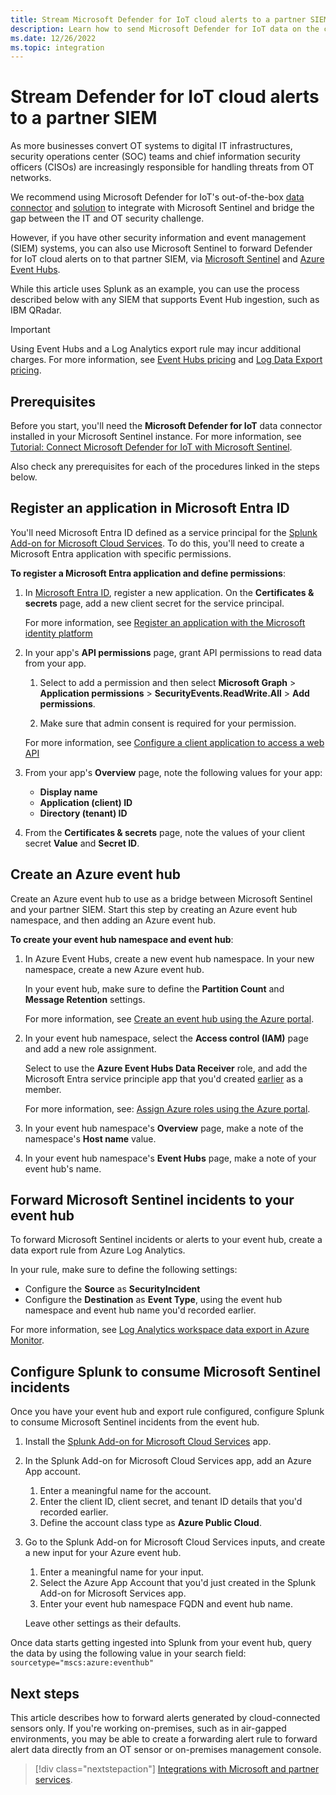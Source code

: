```yaml
---
title: Stream Microsoft Defender for IoT cloud alerts to a partner SIEM - Microsoft Defender for IoT
description: Learn how to send Microsoft Defender for IoT data on the cloud to a partner SIEM via Microsoft Sentinel and Azure Event Hubs, using Splunk as an example.
ms.date: 12/26/2022
ms.topic: integration
---
```


# Stream Defender for IoT cloud alerts to a partner SIEM

As more businesses convert OT systems to digital IT infrastructures, security operations center (SOC) teams and chief information security officers (CISOs) are increasingly responsible for handling threats from OT networks.

We recommend using Microsoft Defender for IoT's out-of-the-box [data connector](../iot-solution.md) and [solution](../iot-advanced-threat-monitoring.md) to integrate with Microsoft Sentinel and bridge the gap between the IT and OT security challenge.

However, if you have other security information and event management (SIEM) systems, you can also use Microsoft Sentinel to forward Defender for IoT cloud alerts on to that partner SIEM, via [Microsoft Sentinel](../../../sentinel/index.yml) and [Azure Event Hubs](../../../event-hubs/index.yml).

While this article uses Splunk as an example, you can use the process described below with any SIEM that supports Event Hub ingestion, such as IBM QRadar.

> [!IMPORTANT]
> Using Event Hubs and a Log Analytics export rule may incur additional charges. For more information, see [Event Hubs pricing](https://azure.microsoft.com/pricing/details/event-hubs/) and [Log Data Export pricing](https://azure.microsoft.com/pricing/details/monitor/).

## Prerequisites

Before you start, you'll need the **Microsoft Defender for IoT** data connector installed in your Microsoft Sentinel instance. For more information, see [Tutorial: Connect Microsoft Defender for IoT with Microsoft Sentinel](../iot-solution.md).

Also check any prerequisites for each of the procedures linked in the steps below.

<a name='register-an-application-in-azure-active-directory'></a>

## Register an application in Microsoft Entra ID

You'll need Microsoft Entra ID defined as a service principal for the [Splunk Add-on for Microsoft Cloud Services](https://splunkbase.splunk.com/app/3110/). To do this, you'll need to create a Microsoft Entra application with specific permissions.

**To register a Microsoft Entra application and define permissions**:

1. In [Microsoft Entra ID](../../../active-directory/index.yml), register a new application. On the **Certificates & secrets** page, add a new client secret for the service principal.

    For more information, see [Register an application with the Microsoft identity platform](../../../active-directory/develop/quickstart-register-app.md)

1. In your app's **API permissions** page, grant API permissions to read data from your app.

    1. Select to add a permission and then select **Microsoft Graph** > **Application permissions** > **SecurityEvents.ReadWrite.All** > **Add permissions**.

    1. Make sure that admin consent is required for your permission.

    For more information, see [Configure a client application to access a web API](../../../active-directory/develop/quickstart-configure-app-access-web-apis.md#add-permissions-to-access-your-web-api)

1. From your app's **Overview** page, note the following values for your app:

    - **Display name**
    - **Application (client) ID**
    - **Directory (tenant) ID**

1. From the **Certificates & secrets** page, note the values of your client secret **Value** and **Secret ID**.

## Create an Azure event hub

Create an Azure event hub to use as a bridge between Microsoft Sentinel and your partner SIEM. Start this step by creating an Azure event hub namespace, and then adding an Azure event hub.

**To create your event hub namespace and event hub**:

1. In Azure Event Hubs, create a new event hub namespace. In your new namespace, create a new Azure event hub.

    In your event hub, make sure to define the **Partition Count** and **Message Retention** settings.

    For more information, see [Create an event hub using the Azure portal](../../../event-hubs/event-hubs-create.md).

1. In your event hub namespace, select the **Access control (IAM)** page and add a new role assignment.

    Select to use the **Azure Event Hubs Data Receiver** role, and add the Microsoft Entra service principle app that you'd created [earlier](#register-an-application-in-azure-active-directory) as a member.

    For more information, see: [Assign Azure roles using the Azure portal](../../../role-based-access-control/role-assignments-portal.yml).

1. In your event hub namespace's **Overview** page, make a note of the namespace's **Host name** value.

1. In your event hub namespace's **Event Hubs** page, make a note of your event hub's name.

## Forward Microsoft Sentinel incidents to your event hub

To forward Microsoft Sentinel incidents or alerts to your event hub, create a data export rule from Azure Log Analytics.

In your rule, make sure to define the following settings:

- Configure the **Source** as **SecurityIncident**
- Configure the **Destination** as **Event Type**, using the event hub namespace and event hub name you'd recorded earlier.

For more information, see [Log Analytics workspace data export in Azure Monitor](../../../azure-monitor/logs/logs-data-export.md?tabs=portal#create-or-update-a-data-export-rule).

## Configure Splunk to consume Microsoft Sentinel incidents

Once you have your event hub and export rule configured, configure Splunk to consume Microsoft Sentinel incidents from the event hub.

1. Install the [Splunk Add-on for Microsoft Cloud Services](https://splunkbase.splunk.com/app/3110/) app.

1. In the Splunk Add-on for Microsoft Cloud Services app, add an Azure App account.

    1. Enter a meaningful name for the account.
    1. Enter the client ID, client secret, and tenant ID details that you'd recorded earlier.
    1. Define the account class type as **Azure Public Cloud**.

1. Go to the Splunk Add-on for Microsoft Cloud Services inputs, and create a new input for your Azure event hub.

    1. Enter a meaningful name for your input.
    1. Select the Azure App Account that you'd just created in the Splunk Add-on for Microsoft Services app.
    1. Enter your event hub namespace FQDN and event hub name.

    Leave other settings as their defaults.

Once data starts getting ingested into Splunk from your event hub, query the data by using the following value in your search field: `sourcetype="mscs:azure:eventhub"`

## Next steps

This article describes how to forward alerts generated by cloud-connected sensors only. If you're working on-premises, such as in air-gapped environments, you may be able to create a forwarding alert rule to forward alert data directly from an OT sensor or on-premises management console.

> [!div class="nextstepaction"]
> [Integrations with Microsoft and partner services](../integrate-overview.md).
